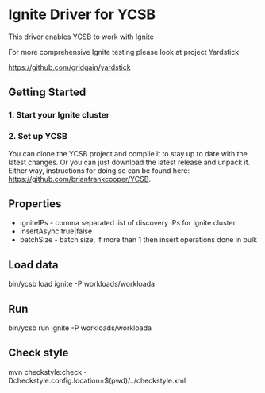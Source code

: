<!--
Copyright (c) 2015 YCSB contributors. All rights reserved.

Licensed under the Apache License, Version 2.0 (the "License"); you
may not use this file except in compliance with the License. You
may obtain a copy of the License at

http://www.apache.org/licenses/LICENSE-2.0

Unless required by applicable law or agreed to in writing, software
distributed under the License is distributed on an "AS IS" BASIS,
WITHOUT WARRANTIES OR CONDITIONS OF ANY KIND, either express or
implied. See the License for the specific language governing
permissions and limitations under the License. See accompanying
LICENSE file.
-->

# Ignite Driver for YCSB
This driver enables YCSB to work with Ignite

For more comprehensive Ignite testing please look at project Yardstick

https://github.com/gridgain/yardstick

## Getting Started
### 1. Start your Ignite cluster



### 2. Set up YCSB
You can clone the YCSB project and compile it to stay up to date with the latest changes. Or you can just download the latest release and unpack it. Either way, instructions for doing so can be found here: https://github.com/brianfrankcooper/YCSB.



## Properties

  * igniteIPs - comma separated list of discovery IPs for Ignite cluster
  * insertAsync true|false 
  * batchSize - batch size, if more than 1 then insert operations done in bulk 



## Load data

bin/ycsb load ignite -P workloads/workloada

## Run
bin/ycsb run ignite -P workloads/workloada


Check style
--
mvn checkstyle:check  -Dcheckstyle.config.location=$(pwd)/../checkstyle.xml